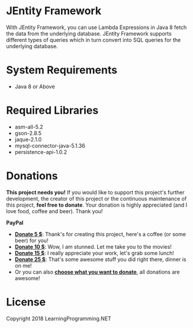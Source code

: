 # JEntity Framework
With JEntity Framework, you can use Lambda Expressions in Java 8 fetch the data from the underlying database. JEntity Framework supports different types of queries which in turn convert into SQL queries for the underlying database.


# System Requirements
- Java 8 or Above

# Required Libraries
- asm-all-5.2
- gson-2.8.5
- jaque-2.1.0
- mysql-connector-java-5.1.36
- persistence-api-1.0.2

# Donations
**This project needs you!** If you would like to support this project's further development, the creator of this project or the continuous maintenance of this project, **feel free to donate**. Your donation is highly appreciated (and I love food, coffee and beer). Thank you!

**PayPal**

- [**Donate 5 $**](https://www.paypal.me/jentityframework): Thank's for creating this project, here's a coffee (or some beer) for you!
- [**Donate 10 $**](https://www.paypal.me/jentityframework): Wow, I am stunned. Let me take you to the movies!
- [**Donate 15 $**](https://www.paypal.me/jentityframework): I really appreciate your work, let's grab some lunch! 
- [**Donate 25 $**](https://www.paypal.me/jentityframework): That's some awesome stuff you did right there, dinner is on me!
- Or you can also [**choose what you want to donate**](https://www.paypal.me/jentityframework), all donations are awesome!

# License

Copyright 2018 LearningProgramming.NET
